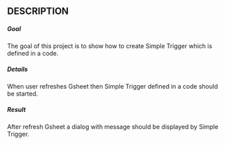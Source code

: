 DESCRIPTION
-----------

##### Goal
The goal of this project is to show how to create Simple Trigger which is defined in a code.

##### Details
When user refreshes Gsheet then Simple Trigger defined in a code should be started.

##### Result 
After refresh Gsheet a dialog with message should be displayed by Simple Trigger.